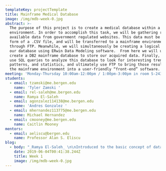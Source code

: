 ```yaml
---
templateKey: projectTemplate
title: Mainframe Medical Database
image: /img/mdb-week-0.jpg
abstract: >-
  The purpose of this project is to create a medical database within a mainframe
  environment. In order to accomplish this task, we will be gathering readily
  available data from government regulated websites. This data must be in the
  form of a .CSV file, and will be transferred to a mainframe environment
  through FTP. Meanwhile, we will simultaneously be creating a logical model of
  our database using ERwin Data Modeling software.  From here we will use DDL to
  create a DB2 mainframe database to store our acquired data. Finally, we will
  use SQL queries to analyze this database to look for interesting trends,
  patterns, and statistics, and ultimately use FTP to bring those results out of
  the mainframe environment into a user-friendly “front-end” software.
meeting: 'Monday-Thursday 10:00am-12:00pm / 1:00pm-3:00pm in room S-243'
students:
  - email: tzamski@me.bergen.edu
    name: 'Tyler Zamski '
  - email: rel-saleh@me.bergen.edu
    name: Ramya El-Saleh
  - email: agonzalez114138@me.bergen.edu
    name: 'Andres Gonzalez '
  - email: mhernandez113775@me.bergen.edu
    name: Michael Hernandez
  - email: cmooney@me.bergen.edu
    name: Caitlin Mooney
mentors:
  - email: aeliscu@bergen.edu
    name: Professor Alan S. Eliscu
blog:
  - body: "_Ramya El-Saleh_ \n\nIntroduced to the basic concept of data analytics using mainframe and Extract Transform Load (ETL) data integration as well as the projects vision and mission.\r\n\nSearched and gathered EMR (Electronic Medical Records). Learned the process required to request large medical databases offered specifically for researchers by a variety of national medical societies and institutions.\r\n\n\n\n_Andres Gonzalez_\n\nUsing available material and parts we needed to find a solution to the logistical problem of working with large files in a limited network with no centralization. Thus we created LOLA (Logistical Output Load Array) which serves both as a VM server ( Linux, Windows, Android, Mac OS, etc) and as a network driver where we centralize all out work, keep it updated easily and back it up.\r\n\n\n\n_Michael Hernandez_ \n\nLearning the basics of the ETL process, and database architecture from Professor Eliscu. This is with the prospect of organizing data that could have a parallel key made, when loaded into the mainframe for queries. The organization of the data, however, is a greater workload than the physical formatting, because of the size of our data and being able to properly identify important data involving biometrics. \n\n\n\n_Caitlin Mooney_\n\nContinued prior research, looking for relevant and usable data files.  Researched options for the ETL process and for data analysis, with the aim to automate both the file transfer on and off the mainframe, as well as the data organization. The best possible option being a program called Tableau, as it has compatibility with the mainframe and file transfer ability for DB2 databases, as well as the IBM Cloud platform.\r\n\n\n\n_Tyler Zamski_\n\nAnd so it begins! This week we began organizing our workflow and planning our research process. We consolidated our previously found data in a single save location within LOLA, as well as determined what additional data we would need. We found several holes within our process, and began to explore alternative solutions. Specifically, we needed to find better data files to work with that could produce the type database we hoped to build."
    date: 2019-06-04T00:41:38.244Z
    title: Week 1
    image: /img/mdb-week-0.jpg
---
```


